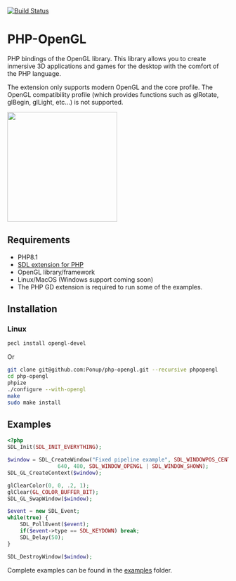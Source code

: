 [![Build Status](https://travis-ci.org/Ponup/php-opengl.svg?branch=master)](https://travis-ci.org/Ponup/php-opengl)

# PHP-OpenGL

PHP bindings of the OpenGL library. This library allows you to create inmersive 3D applications and games for the desktop with the comfort of the PHP language.

The extension only supports modern OpenGL and the core profile. The OpenGL compatibility profile (which provides functions such as glRotate, glBegin, glLight, etc...) is not supported.

[<img src="opengl-camera-demo.gif" width="250" />](opengl-camera-demo.gif)

## Requirements

- PHP8.1
- [SDL extension for PHP](https://github.com/Ponup/php-sdl)
- OpenGL library/framework
- Linux/MacOS (Windows support coming soon)
- The PHP GD extension is required to run some of the examples.

## Installation

### Linux

```bash
pecl install opengl-devel
```

Or

```bash
git clone git@github.com:Ponup/php-opengl.git --recursive phpopengl
cd php-opengl
phpize
./configure --with-opengl
make
sudo make install
```

## Examples

```php
<?php
SDL_Init(SDL_INIT_EVERYTHING);

$window = SDL_CreateWindow("Fixed pipeline example", SDL_WINDOWPOS_CENTERED, SDL_WINDOWPOS_CENTERED,                
                640, 480, SDL_WINDOW_OPENGL | SDL_WINDOW_SHOWN);                                                                                               
SDL_GL_CreateContext($window);    

glClearColor(0, 0, .2, 1); 
glClear(GL_COLOR_BUFFER_BIT);
SDL_GL_SwapWindow($window);

$event = new SDL_Event;
while(true) {
	SDL_PollEvent($event);
	if($event->type == SDL_KEYDOWN) break;
	SDL_Delay(50);
}

SDL_DestroyWindow($window);
```

Complete examples can be found in the [examples](examples) folder.

